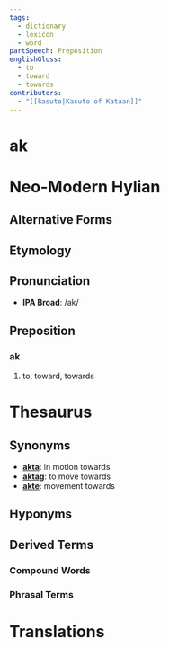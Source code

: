 ```yaml
---
tags:
  - dictionary
  - lexicon
  - word
partSpeech: Preposition
englishGloss:
  - to
  - toward
  - towards
contributors:
  - "[[kasuto|Kasuto of Kataan]]"
---
```

# ak

# Neo-Modern Hylian
## Alternative Forms

## Etymology

## Pronunciation
- **IPA Broad**: /ak/

## Preposition

### ak
1. to, toward, towards

# Thesaurus
## Synonyms
- [**akta**](lexicon/lexemes/a/akta): in motion towards
- [**aktag**](lexicon/lexemes/a/aktag): to move towards
- [**akte**](lexicon/lexemes/a/akte): movement towards

## Hyponyms

## Derived Terms

### Compound Words
### Phrasal Terms

# Translations

